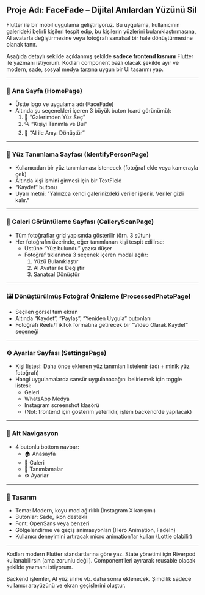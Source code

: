## Proje Adı: FaceFade – Dijital Anılardan Yüzünü Sil

Flutter ile bir mobil uygulama geliştiriyoruz. Bu uygulama, kullanıcının galerideki belirli kişileri tespit edip, bu kişilerin yüzlerini bulanıklaştırmasına, AI avatarla değiştirmesine veya fotoğrafı sanatsal bir hale dönüştürmesine olanak tanır.

Aşağıda detaylı şekilde açıklanmış şekilde **sadece frontend kısmını** Flutter ile yazmanı istiyorum. Kodları component bazlı olacak şekilde ayır ve modern, sade, sosyal medya tarzına uygun bir UI tasarımı yap.

---

### 📱 Ana Sayfa (HomePage)

- Üstte logo ve uygulama adı (FaceFade)
- Altında şu seçenekleri içeren 3 büyük buton (card görünümü):
  1. 📸 “Galerimden Yüz Seç”
  2. 🔍 “Kişiyi Tanımla ve Bul”
  3. 🎨 “AI ile Anıyı Dönüştür”

---

### 🧠 Yüz Tanımlama Sayfası (IdentifyPersonPage)

- Kullanıcıdan bir yüz tanımlaması istenecek (fotoğraf ekle veya kamerayla çek)
- Altında kişi ismini girmesi için bir TextField
- “Kaydet” butonu
- Uyarı metni: "Yalnızca kendi galerinizdeki veriler işlenir. Veriler gizli kalır."

---

### 📂 Galeri Görüntüleme Sayfası (GalleryScanPage)

- Tüm fotoğraflar grid yapısında gösterilir (örn. 3 sütun)
- Her fotoğrafın üzerinde, eğer tanımlanan kişi tespit edilirse:
  - Üstüne “Yüz bulundu” yazısı düşer
  - Fotoğraf tıklanınca 3 seçenek içeren modal açılır:
    1. Yüzü Bulanıklaştır
    2. AI Avatar ile Değiştir
    3. Sanatsal Dönüştür

---

### 🖼️ Dönüştürülmüş Fotoğraf Önizleme (ProcessedPhotoPage)

- Seçilen görsel tam ekran
- Altında “Kaydet”, “Paylaş”, “Yeniden Uygula” butonları
- Fotoğrafı Reels/TikTok formatına getirecek bir “Video Olarak Kaydet” seçeneği

---

### ⚙️ Ayarlar Sayfası (SettingsPage)

- Kişi listesi: Daha önce eklenen yüz tanımları listelenir (adı + minik yüz fotoğrafı)
- Hangi uygulamalarda sansür uygulanacağını belirlemek için toggle listesi:
  - Galeri
  - WhatsApp Medya
  - Instagram screenshot klasörü
  - (Not: frontend için gösterim yeterlidir, işlem backend'de yapılacak)

---

### 🧭 Alt Navigasyon

- 4 butonlu bottom navbar:
  - 🏠 Anasayfa
  - 📂 Galeri
  - 🧠 Tanımlamalar
  - ⚙️ Ayarlar

---

### 🎨 Tasarım

- Tema: Modern, koyu mod ağırlıklı (Instagram X karışımı)
- Butonlar: Sade, ikon destekli
- Font: OpenSans veya benzeri
- Gölgelendirme ve geçiş animasyonları (Hero Animation, FadeIn)
- Kullanıcı deneyimini artıracak micro animation’lar kullan (Lottie olabilir)

---

Kodları modern Flutter standartlarına göre yaz. State yönetimi için Riverpod kullanabilirsin (ama zorunlu değil). Component’leri ayırarak reusable olacak şekilde yazmanı istiyorum. 

Backend işlemler, AI yüz silme vb. daha sonra eklenecek. Şimdilik sadece kullanıcı arayüzünü ve ekran geçişlerini oluştur.
